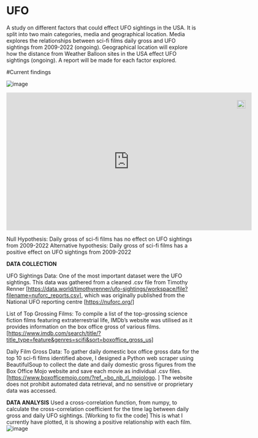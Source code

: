 # UFO
A study on different factors that could effect UFO sightings in the USA.
It is split into two main categories, media and geographical location.
Media explores the relationships between sci-fi films daily gross and UFO sightings from 2009-2022 (ongoing).
Geographical location will explore how the distance from Weather Balloon sites in the USA effect UFO sightings (ongoing).
A report will be made for each factor explored.




#Current findings


![image](https://github.com/slissors/UFO/assets/93544397/a02d2218-7d60-48e4-b7a7-572dd8d4204c)

<div style="position:relative;width:fit-content;height:fit-content;">
            <a style="position:absolute;top:20px;right:1rem;opacity:0.8;" href="https://clipchamp.com/watch/6B4QJ90SAJp?utm_source=embed&utm_medium=embed&utm_campaign=watch">
                <img loading="lazy" style="height:22px;" src="https://clipchamp.com/e.svg" alt="Made with Clipchamp" />
            </a>
            <iframe allow="autoplay;" allowfullscreen style="border:none" src="https://clipchamp.com/watch/6B4QJ90SAJp/embed" width="640" height="360"></iframe>
        </div>


Null Hypothesis: Daily gross of sci-fi films has no effect on UFO sightings from 2009-2022
Alternative hypothesis: Daily gross of sci-fi films has a positive effect on UFO sightings from 2009-2022




**DATA COLLECTION**

UFO Sightings Data:
One of the most important dataset were the UFO sightings. This data was gathered from a cleaned .csv file from Timothy Renner [https://data.world/timothyrenner/ufo-sightings/workspace/file?filename=nuforc_reports.csv], which was originally published from the National UFO reporting centre [https://nuforc.org/]

List of Top Grossing Films:
To compile a list of the top-grossing science fiction films featuring extraterrestrial life, IMDb’s website was utilised as it provides information on the box office gross of various films. 
[https://www.imdb.com/search/title/?title_type=feature&genres=scifi&sort=boxoffice_gross_us]

Daily Film Gross Data:
To gather daily domestic box office gross data for the top 10 sci-fi films identified above, I designed a Python web scraper using BeautifulSoup to collect the date and daily domestic gross figures from the Box Office Mojo website and save each movie as individual .csv files.
 [https://www.boxofficemojo.com/?ref_=bo_nb_rl_mojologo. ]
The website does not prohibit automated data retrieval, and no sensitive or proprietary data was accessed. 

**DATA ANALYSIS**
Used a cross-correlation function, from numpy, to calculate the cross-correlation coefficient for the time lag between daily gross and daily UFO sightings.
[Working to fix the code]
This is what I currently have plotted, it is showing a positive relationship with each film.
![image](https://github.com/slissors/UFO/assets/93544397/de7ced9d-40e4-4cd5-a922-44fbd4fab764)

